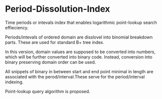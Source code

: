 # Period-Dissolution-Index
Time periods or intevals index that enables logarithmic point-lookup search effieciency.

Periods/intevals of ordered domain are disslovel into binomial breakdown parts. These are used for standard B+ tree index.

In this version, domain values are supposed to be converted into numbers, which will be further converted into binary code. Instead, conversion into binary preserving domain order can be used.

All snippets of binary in between start and end point minimal in length are associated with the perod/interval.These serve for the period/interval indexing.

Point-lookup query algorithm is proposed.
